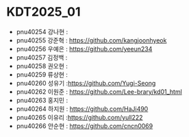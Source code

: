 # KDT2025_01
+ pnu40254	강나현 :
+ pnu40255	강준혁 : https://github.com/kangjoonhyeok
+ pnu40256	우예은 : https://github.com/yeeun234
+ pnu40257	김정백 :
+ pnu40258	권오현 :
+ pnu40259	류상현 :
+ pnu40260	성유기 :https://github.com/Yugi-Seong
+ pnu40262	이원준 : https://github.com/Lee-brary/kd01_html
+ pnu40263	홍지민 :
+ pnu40264	하지원 : https://github.com/HaJi490
+ pnu40265	이유리 :https://github.com/yull222
+ pnu40266	안순현 : https://github.com/cncn0069
